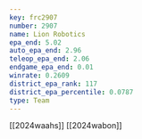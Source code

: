 ```yaml
---
key: frc2907
number: 2907
name: Lion Robotics
epa_end: 5.02
auto_epa_end: 2.96
teleop_epa_end: 2.06
endgame_epa_end: 0.01
winrate: 0.2609
district_epa_rank: 117
district_epa_percentile: 0.0787
type: Team
---
```

[[2024waahs]]
[[2024wabon]]
